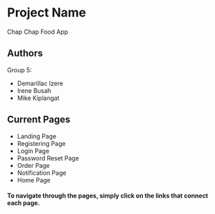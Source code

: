 # Project Name

Chap Chap Food App

## Authors

Group 5:

* Demarillac Izere
* Irene Busah
* Mike Kiplangat
## Current Pages

* Landing Page
* Registering Page
* Login Page
* Password Reset Page
* Order Page
* Notification Page
* Home Page


#### To navigate through the pages, simply click on the links that connect each page.
